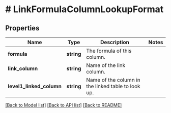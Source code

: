 # # LinkFormulaColumnLookupFormat

## Properties

Name | Type | Description | Notes
------------ | ------------- | ------------- | -------------
**formula** | **string** | The formula of this column. |
**link_column** | **string** | Name of the link column. |
**level1_linked_column** | **string** | Name of the column in the linked table to look up. |

[[Back to Model list]](../../README.md#models) [[Back to API list]](../../README.md#endpoints) [[Back to README]](../../README.md)
